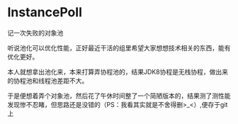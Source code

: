 # InstancePoll
记一次失败的对象池

听说池化可以优化性能，正好最近干活的组里希望大家想想技术相关的东西，能有优化更好。  

本人就想拿出池化来，本来打算弄协程池的，结果JDK8协程是无栈协程，做出来的协程池和线程池差距不大。

于是便想着弄个对象池，然后花了午休时间整了一个简陋版本的，结果测了测性能发现惨不忍睹，但思路还是没错的（PS：我看其实就是不舍得删>_<）,便存于git上
